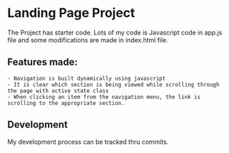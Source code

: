 # Landing Page Project
The Project has starter code. Lots of my code is Javascript code in app.js file and some modifications are made in index.html file.

## Features made:
    - Navigation is built dynamically using javascript
    - It is clear which section is being viewed while scrolling through the page with active state class
    - When clicking an item from the navigation menu, the link is scrolling to the appropriate section.

## Development
My development process can be tracked thru commits.

